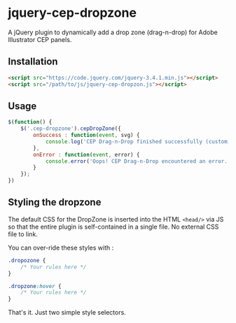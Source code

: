 # jquery-cep-dropzone
A jQuery plugin to dynamically add a drop zone (drag-n-drop) for Adobe Illustrator CEP panels.

## Installation

```html
<script src="https://code.jquery.com/jquery-3.4.1.min.js"></script>
<script src="/path/to/js/jquery-cep-dropzon.js"></script>
```
## Usage

```javascript
$(function() {
    $('.cep-dropzone').cepDropZone({
        onSuccess : function(event, svg) {
            console.log('CEP Drag-n-Drop finished successfully (custom)', svg);
        },
        onError : function(event, error) {
            console.error('Oops! CEP Drag-n-Drop encountered an error. (custom)');
        }
    });
})
```

## Styling the dropzone

The default CSS for the DropZone is inserted into the HTML `<head/>` via JS so that the entire plugin is self-contained in a single file. No external CSS file to link.

You can over-ride these styles with :

```css
.dropozone {
    /* Your rules here */
}

.dropzone:hover {
    /* Your rules here */
}
```

That's it. Just two simple style selectors.
